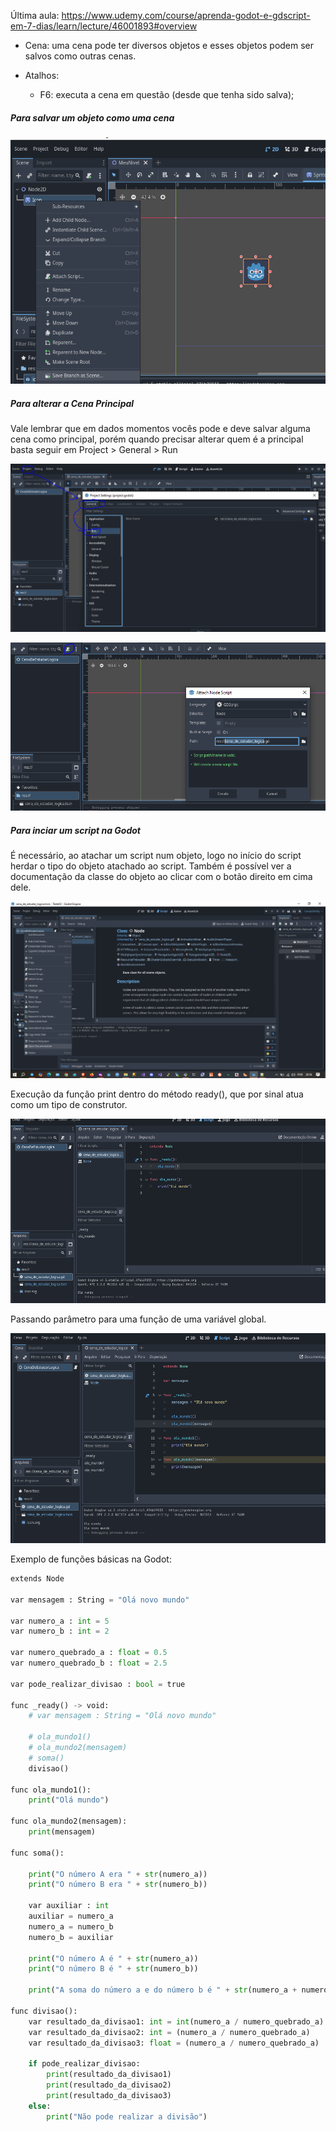 
Última aula: https://www.udemy.com/course/aprenda-godot-e-gdscript-em-7-dias/learn/lecture/46001893#overview

- Cena: uma cena pode ter diversos objetos e esses objetos podem ser salvos como outras cenas.

- Atalhos:
	- F6: executa a cena em questão (desde que tenha sido salva);
	

##### Para salvar um objeto como uma cena	
	
![Alt text](https://github.com/phoenixproject/gamedev/blob/master/__MEDIA/__GODOT/_UDEMY/_GDSCRIPT43/teste01_01.png?raw=true "Objeto como cena")	

##### Para alterar a Cena Principal

Vale lembrar que em dados momentos vocês pode e deve salvar alguma cena como principal, porém quando precisar alterar quem é a principal basta seguir em Project > General > Run

![Alt text](https://github.com/phoenixproject/gamedev/blob/master/__MEDIA/__GODOT/_UDEMY/_GDSCRIPT43/teste01_02.png?raw=true "Inserção de Script")	

![Alt text](https://github.com/phoenixproject/gamedev/blob/master/__MEDIA/__GODOT/_UDEMY/_GDSCRIPT43/teste01_03.png?raw=true "Inserção de Script")	

##### Para inciar um script na Godot

É necessário, ao atachar um script num objeto, logo no início do script herdar o tipo do objeto atachado ao script. Também é possível ver a documentação da classe do objeto ao clicar com o botão direito em cima dele.

![Alt text](https://github.com/phoenixproject/gamedev/blob/master/__MEDIA/__GODOT/_UDEMY/_GDSCRIPT43/teste01_04.png?raw=true "Iniciando um script")	

Execução da função print dentro do método ready(), que por sinal atua como um tipo de construtor.

![Alt text](https://github.com/phoenixproject/gamedev/blob/master/__MEDIA/__GODOT/_UDEMY/_GDSCRIPT43/teste01_05.png?raw=true "Iniciando um script")	

Passando parâmetro para uma função de uma variável global.

![Alt text](https://github.com/phoenixproject/gamedev/blob/master/__MEDIA/__GODOT/_UDEMY/_GDSCRIPT43/teste01_06.png?raw=true "Passando parâmetro")	

Exemplo de funções básicas na Godot:

```python
extends Node

var mensagem : String = "Olá novo mundo"

var numero_a : int = 5
var numero_b : int = 2

var numero_quebrado_a : float = 0.5
var numero_quebrado_b : float = 2.5

var pode_realizar_divisao : bool = true

func _ready() -> void:
	# var mensagem : String = "Olá novo mundo"
	
	# ola_mundo1()
	# ola_mundo2(mensagem)
	# soma()
	divisao()
	
func ola_mundo1():
	print("Olá mundo")
	
func ola_mundo2(mensagem):
	print(mensagem)

func soma():
	
	print("O número A era " + str(numero_a))
	print("O número B era " + str(numero_b))
	
	var auxiliar : int
	auxiliar = numero_a
	numero_a = numero_b
	numero_b = auxiliar
	
	print("O número A é " + str(numero_a))
	print("O número B é " + str(numero_b))
	
	print("A soma do número a e do número b é " + str(numero_a + numero_b))

func divisao():
	var resultado_da_divisao1: int = int(numero_a / numero_quebrado_a)
	var resultado_da_divisao2: int = (numero_a / numero_quebrado_a)
	var resultado_da_divisao3: float = (numero_a / numero_quebrado_a)

	if pode_realizar_divisao:		
		print(resultado_da_divisao1)
		print(resultado_da_divisao2)
		print(resultado_da_divisao3)
	else:
		print("Não pode realizar a divisão")
```
